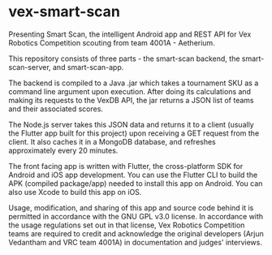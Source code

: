 # vex-smart-scan

Presenting Smart Scan, the intelligent Android app and REST API for Vex Robotics Competition scouting from team 4001A - Aetherium. 

This repository consists of three parts - the smart-scan backend, the smart-scan-server, and smart-scan-app. 

The backend is compiled to a Java .jar which takes a tournament SKU as a command line argument upon execution.
After doing its calculations and making its requests to the VexDB API, the jar returns a JSON list of teams and their associated scores. 

The Node.js server takes this JSON data and returns it to a client (usually the Flutter app built for this project) upon receiving a GET request from the client. It also caches it in a MongoDB database, and refreshes approximately every 20 minutes. 

The front facing app is written with Flutter, the cross-platform SDK for Android and iOS app development. You can use the Flutter CLI to build the APK (compiled package/app) needed to install this app on Android. You can also use Xcode to build this app on iOS. 

Usage, modification, and sharing of this app and source code behind it is permitted in accordance with the GNU GPL v3.0 license. In accordance with the usage regulations set out in that license, Vex Robotics Competition teams are required to credit and acknowledge the original developers (Arjun Vedantham and VRC team 4001A) in documentation and judges' interviews. 

